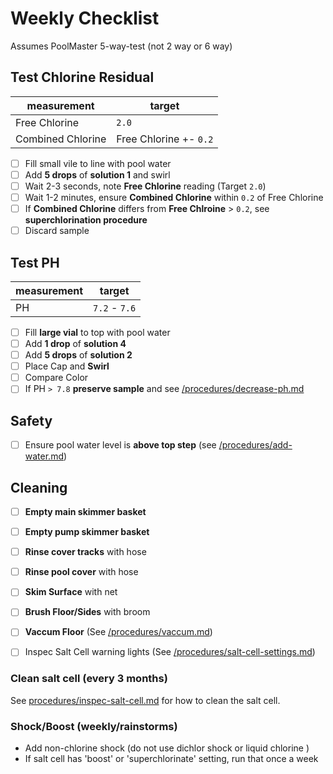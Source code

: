 # Weekly Checklist

Assumes PoolMaster 5-way-test (not 2 way or 6 way)

## Test Chlorine Residual
| measurement | target | 
| --- | --- |
| Free Chlorine | `2.0` | 
| Combined Chlorine | Free Chlorine +- `0.2` | 

- [ ] Fill small vile to line with pool water
- [ ] Add **5 drops** of **solution 1** and swirl
- [ ] Wait 2-3 seconds, note **Free Chlorine** reading (Target `2.0`)
- [ ] Wait 1-2 minutes, ensure **Combined Chlorine** within `0.2` of Free Chlorine
- [ ] If **Combined Chlorine** differs from **Free Chlroine** > `0.2`, see **superchlorination procedure**
- [ ] Discard sample

## Test PH
| measurement | target | 
| --- | --- |
| PH| `7.2` - `7.6` | 
- [ ] Fill **large vial** to top with pool water
- [ ] Add **1 drop** of **solution 4**
- [ ] Add **5 drops** of **solution 2**
- [ ] Place Cap and **Swirl**
- [ ] Compare Color
- [ ] If PH `> 7.8` **preserve sample** and see [/procedures/decrease-ph.md](/procedures/decrease-ph.md)

## Safety

- [ ] Ensure pool water level is **above top step** (see [/procedures/add-water.md](/procedures/add-water.md))

## Cleaning

- [ ] **Empty main skimmer basket**
- [ ] **Empty pump skimmer basket**
- [ ] **Rinse cover tracks** with hose
- [ ] **Rinse pool cover** with hose
- [ ] **Skim Surface** with net
- [ ] **Brush Floor/Sides** with broom
- [ ] **Vaccum Floor** (See [/procedures/vaccum.md](/procedures/vaccum.md))
- [ ] Inspec Salt Cell warning lights (See [/procedures/salt-cell-settings.md](/procedures/salt-cell-settings.md))


### Clean salt cell (every 3 months)

See [procedures/inspec-salt-cell.md](/procedures/inspect%20salt%20cell.md) for how to clean the salt cell.

### Shock/Boost (weekly/rainstorms)


- Add non-chlorine shock (do not use dichlor shock or liquid chlorine )
- If salt cell has 'boost' or 'superchlorinate' setting, run that once a week 

